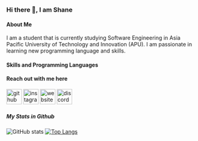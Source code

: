 ### Hi there 👋, I am Shane
#### About Me

I am a student that is currently studying Software Engineering in Asia Pacific University of Technology and Innovation (APU).
I am passionate in learning new programming language and skills.

#### Skills and Programming Languages


#### Reach out with me here

[<img src='https://cdn-icons-png.flaticon.com/512/733/733553.png' alt='github' height='40'>](https://github.com/Shaneloong)  [<img src='https://cdn-icons-png.flaticon.com/512/174/174855.png' alt='instagram' height='40'>](https://www.instagram.com/shane_loong/)  [<img src='https://cdn-icons.flaticon.com/png/512/1927/premium/1927768.png?token=exp=1651906132~hmac=cb07343654ed880e8c747a006de20451' alt='website' height='40'>](shane-keeper.heroku-app.com)  [<img src='https://cdn-icons-png.flaticon.com/512/5968/5968756.png' alt='discord' height='40'>](https://discordapp.com/users/689856418362425426/) 

##### My Stats in Github

![GitHub stats](https://github-readme-stats.vercel.app/api?username=Shaneloong&show_icons=true&count_private=true)
[![Top Langs](https://github-readme-stats.vercel.app/api/top-langs/?username=Shaneloong)](https://github.com/anuraghazra/github-readme-stats)
